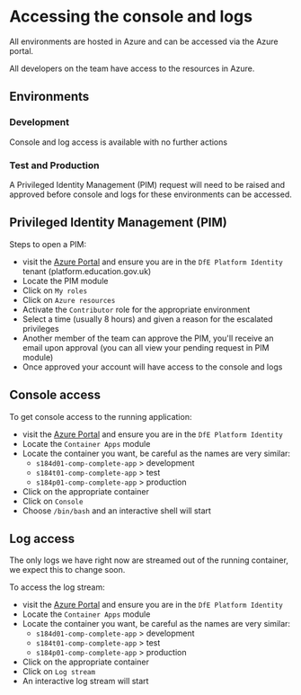 # Accessing the console and logs

All environments are hosted in Azure and can be accessed via the Azure portal.

All developers on the team have access to the resources in Azure.

## Environments

### Development

Console and log access is available with no further actions

### Test and Production

A Privileged Identity Management (PIM) request will need to be raised and
approved before console and logs for these environments can be accessed.

## Privileged Identity Management (PIM)

Steps to open a PIM:

- visit the [Azure Portal](https://portal.azure.com) and ensure you are in the
  `DfE Platform Identity` tenant (platform.education.gov.uk)
- Locate the PIM module
- Click on `My roles`
- Click on `Azure resources`
- Activate the `Contributor` role for the appropriate environment
- Select a time (usually 8 hours) and given a reason for the escalated
  privileges
- Another member of the team can approve the PIM, you'll receive an email upon
  approval (you can all view your pending request in PIM module)
- Once approved your account will have access to the console and logs

## Console access

To get console access to the running application:

- visit the [Azure Portal](https://portal.azure.com) and ensure you are in the
  `DfE Platform Identity`
- Locate the `Container Apps` module
- Locate the container you want, be careful as the names are very similar:
  - `s184d01-comp-complete-app` > development
  - `s184t01-comp-complete-app` > test
  - `s184p01-comp-complete-app` > production
- Click on the appropriate container
- Click on `Console`
- Choose `/bin/bash` and an interactive shell will start

## Log access

The only logs we have right now are streamed out of the running container, we
expect this to change soon.

To access the log stream:

- visit the [Azure Portal](https://portal.azure.com) and ensure you are in the
  `DfE Platform Identity`
- Locate the `Container Apps` module
- Locate the container you want, be careful as the names are very similar:
  - `s184d01-comp-complete-app` > development
  - `s184t01-comp-complete-app` > test
  - `s184p01-comp-complete-app` > production
- Click on the appropriate container
- Click on `Log stream`
- An interactive log stream will start
